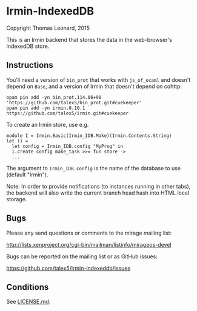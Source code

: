 Irmin-IndexedDB
===============

Copyright Thomas Leonard, 2015

This is an Irmin backend that stores the data in the web-browser's IndexedDB store.


Instructions
------------

You'll need a version of `bin_prot` that works with `js_of_ocaml` and doesn't depend on `Base`,
and a version of Irmin that doesn't depend on cohttp:

    opam pin add -yn bin_prot.114.06+90 'https://github.com/talex5/bin_prot.git#cuekeeper'
    opam pin add -yn irmin.0.10.1 https://github.com/talex5/irmin.git#cuekeeper

To create an Irmin store, use e.g.

    module I = Irmin.Basic(Irmin_IDB.Make)(Irmin.Contents.String)
    let () =
      let config = Irmin_IDB.config "MyProg" in
      I.create config make_task >>= fun store ->
      ...

The argument to `Irmin_IDB.config` is the name of the database to use (default "Irmin").

Note: In order to provide notifications (to instances running in other tabs),
the backend will also write the current branch head hash into HTML local
storage.


Bugs
----

Please any send questions or comments to the mirage mailing list:

http://lists.xenproject.org/cgi-bin/mailman/listinfo/mirageos-devel

Bugs can be reported on the mailing list or as GitHub issues:

https://github.com/talex5/irmin-indexeddb/issues


Conditions
----------

See [LICENSE.md](LICENSE.md).


[mirage]: http://openmirage.org/
